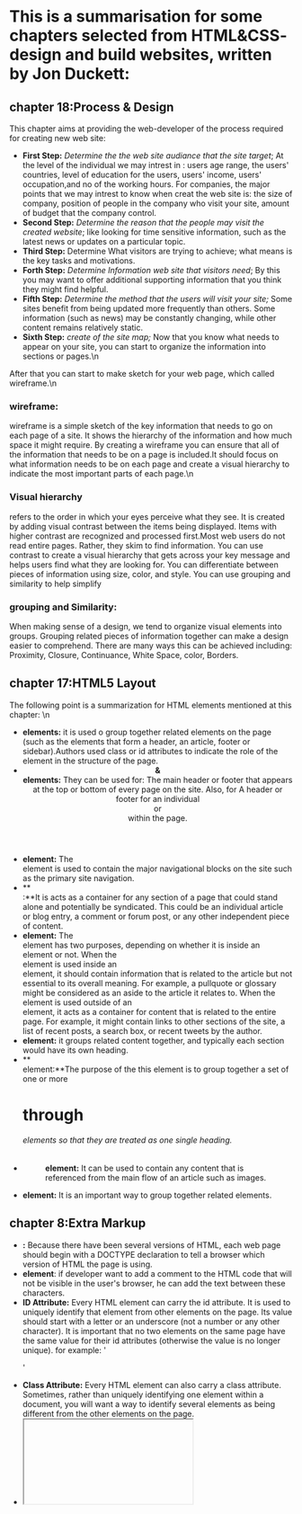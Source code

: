 # **This is a summarisation for some chapters selected from HTML&CSS- design and build websites, written by Jon Duckett:**
## **chapter 18:Process & Design**
This chapter aims at providing the web-developer of the process required for creating new web site: 
-  **First Step:** *Determine the the web site audiance that the site target*; At the level of the individual we may intrest in : users age range, the users' countries, level of education for the users,  users' income, users' occupation,and no of the working hours. For companies, the major points that we may intrest to know when creat the web site is: the size of company, position of people in the company who visit your site, amount of budget that the company control. 
- **Second Step:** *Determine the reason that the people may visit the created website*; like looking for time
sensitive information, such as the latest news or updates on a particular topic.
- **Third Step:** Determine What visitors are trying to achieve; what means is the key tasks and motivations.
- **Forth Step:** *Determine Information web site that visitors need*; By this you may want to offer additional
supporting information that you think they might find helpful.
- **Fifth Step:** *Determine the method that the users will visit your site;* Some sites benefit from being updated more frequently than others. Some information (such as news) may be constantly changing, while other content remains relatively static. 
- **Sixth Step:** *create of the site map;* Now that you know what needs to appear on your site, you can start to organize the information into sections or pages.\n

After that you can start to make sketch for your web page, which called wireframe.\n
 ### **wireframe:**
 wireframe is a simple sketch of the key information that needs to go on each page of a site. It shows the hierarchy of the information and how much space it might require. By creating a wireframe you can
ensure that all of the information that needs to be on a page is included.It should focus on what
information needs to be on each page and create a visual hierarchy to indicate the most important parts of each page.\n
### **Visual hierarchy**
refers to the order in which your eyes perceive what they see. It is created by adding visual contrast between the items being displayed. Items with higher contrast are recognized and processed first.Most web users do not read entire pages. Rather, they skim to find information. You can use contrast to create a visual hierarchy that gets across your key message and helps users find what they are looking for. You can differentiate between pieces of information using size, color, and style.
You can use grouping and similarity to help simplify
### **grouping and Similarity:** 
When making sense of a design, we tend to organize visual elements into groups. Grouping related pieces of information together can make a design easier to comprehend. There are many ways this can be achieved including: Proximity, Closure, Continuance, White Space, color, Borders. 
## **chapter 17:HTML5 Layout** 
The following point is a summarization for HTML elements mentioned at this chapter: \n 
- **<div> elements:** it is used o group together related elements on the page (such as the elements that form a header, an article, footer or sidebar).Authors used class or id attributes to indicate the role of the <div> element in the structure of the page. 
- **<header>& <footer> elements:** They can be used for: The main header or footer that appears at the top or bottom of every page on the site. Also, for A header or footer for an individual <article> or <section> within the page.
- **<nav> element:** The <nav> element is used to contain the major navigational blocks on the site such as the primary site navigation.
- **<article>:**It is acts as a container for any section of a page that could stand alone and potentially be syndicated. This could be an individual article or blog entry, a comment or forum post, or any other independent piece of content.
- **<aside> element:** The <aside> element has two purposes, depending on whether it is inside an <article> element or not. When the <aside> element is used inside an <article>
element, it should contain information that is related to the article but not essential to its overall meaning. For example, a pullquote or glossary might be considered as an aside to the article it relates to. When the <aside> element is used outside of an <article> element, it acts as a container for content that is related to the entire page. For example, it might contain links to other sections of the site, a list of recent posts, a search box, or recent tweets by the author.
- **<section> element:** it groups related content together, and typically each section would have its own heading.
- **<hgroup> element:**The purpose of the this element is to group together a set of one or more <h1> through <h6> elements so that they are treated as one single heading.
- **<figure> element:** It can be used to contain any content that is referenced from the main flow of an article  such as images.
- **<div> element:** It is an important way to group together related elements. 
## **chapter 8:Extra Markup** 
 - **<!DOCTYPE html>:** Because there have been several versions of HTML, each web page should begin with a DOCTYPE declaration to tell a browser which version of HTML the page is using.
 - **<!-- --> element**: if developer want to add a comment to the HTML code that will not be visible in the user's browser, he can add the text between these characters. 
 - **ID Attribute:** Every HTML element can carry the id attribute. It is used to uniquely identify that element from other elements on the page. Its value should start with a letter or an underscore (not a number or any other character). It is important that no two elements on the same page have the same value for their id attributes (otherwise the value is no longer unique). for example: '<p id="pullquote">'
 - **Class Attribute:** Every HTML element can also carry a class attribute. Sometimes, rather than uniquely identifying one element within a document, you will want a 
way to identify several elements as being different from the other elements on the page.
 - **<iframe> element:** An iframe is like a little window that has been cut into your page — and in that window you can see another page. The term iframe is an abbreviation of inline frame. There are a few attributes that used within this element: *scr*is for specifies the URL of the page to show in the frame, *height* is for determine the height of the frame in pixels, *width* is to specifies the width attribute the iframe in pixels.
 - **<meta> element:** This element lives inside the <head> element and contains information about that web page.It uses attributes to carry the information. The most common attributes are the name and content attributes, which tend to be used together.
 


